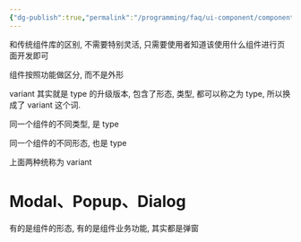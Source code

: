 ```yaml
---
{"dg-publish":true,"permalink":"/programming/faq/ui-component/component-standrad/"}
---
```



和传统组件库的区别, 不需要特别灵活, 只需要使用者知道该使用什么组件进行页面开发即可

组件按照功能做区分, 而不是外形

variant 其实就是 type 的升级版本, 包含了形态, 类型, 都可以称之为 type, 所以换成了 variant 这个词.

同一个组件的不同类型, 是 type

同一个组件的不同形态, 也是 type

上面两种统称为 variant

# Modal、Popup、Dialog

有的是组件的形态, 有的是组件业务功能, 其实都是弹窗
